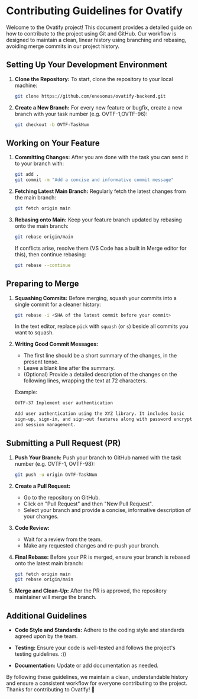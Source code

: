 # Contributing Guidelines for Ovatify

Welcome to the Ovatify project! This document provides a detailed guide on how to contribute to the project using Git and GitHub. Our workflow is designed to maintain a clean, linear history using branching and rebasing, avoiding merge commits in our project history.

## Setting Up Your Development Environment

1. **Clone the Repository:**
   To start, clone the repository to your local machine:

   ```bash
   git clone https://github.com/enesonus/ovatify-backend.git
   ```

2. **Create a New Branch:**
   For every new feature or bugfix, create a new branch with your task number (e.g. OVTF-1,OVTF-96):

   ```bash
   git checkout -b OVTF-TaskNum
   ```

## Working on Your Feature

1. **Committing Changes:**
   After you are done with the task you can send it to your branch with:

   ```bash
   git add .
   git commit -m "Add a concise and informative commit message"
   ```

2. **Fetching Latest Main Branch:**
   Regularly fetch the latest changes from the main branch:

   ```bash
   git fetch origin main
   ```

3. **Rebasing onto Main:**
   Keep your feature branch updated by rebasing onto the main branch:

   ```bash
   git rebase origin/main
   ```

   If conflicts arise, resolve them (VS Code has a built in Merge editor for this), then continue rebasing:

   ```bash
   git rebase --continue
   ```

## Preparing to Merge

1. **Squashing Commits:**
   Before merging, squash your commits into a single commit for a cleaner history:

   ```bash
   git rebase -i <SHA of the latest commit before your commit>
   ```

   In the text editor, replace `pick` with `squash` (or `s`) beside all commits you want to squash.

2. **Writing Good Commit Messages:**
   - The first line should be a short summary of the changes, in the present tense.
   - Leave a blank line after the summary.
   - (Optional) Provide a detailed description of the changes on the following lines, wrapping the text at 72 characters.

   Example:

   ```bash
   OVTF-37 Implement user authentication

   Add user authentication using the XYZ library. It includes basic
   sign-up, sign-in, and sign-out features along with password encryption
   and session management.
   ```

## Submitting a Pull Request (PR)

1. **Push Your Branch:**
   Push your branch to GitHub named with the task number (e.g. OVTF-1, OVTF-98):

   ```bash
   git push -u origin OVTF-TaskNum
   ```

2. **Create a Pull Request:**
   - Go to the repository on GitHub.
   - Click on "Pull Request" and then "New Pull Request".
   - Select your branch and provide a concise, informative description of your changes.

3. **Code Review:**
   - Wait for a review from the team.
   - Make any requested changes and re-push your branch.

4. **Final Rebase:**
   Before your PR is merged, ensure your branch is rebased onto the latest main branch:

   ```bash
   git fetch origin main
   git rebase origin/main
   ```

5. **Merge and Clean-Up:**
   After the PR is approved, the repository maintainer will merge the branch.

## Additional Guidelines

- **Code Style and Standards:**
  Adhere to the coding style and standards agreed upon by the team.

- **Testing:**
  Ensure your code is well-tested and follows the project's testing guidelines. :))

- **Documentation:**
  Update or add documentation as needed.

By following these guidelines, we maintain a clean, understandable history and ensure a consistent workflow for everyone contributing to the project. Thanks for contributing to Ovatify! 🌟

